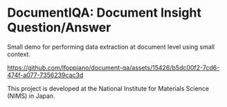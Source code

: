 # DocumentIQA: Document Insight Question/Answer

Small demo for performing data extraction at document level using small context. 

https://github.com/lfoppiano/document-qa/assets/15426/b5dc00f2-7cd6-474f-a077-7356239cac3d

This project is developed at the National Institute for Materials Science (NIMS) in Japan. 



